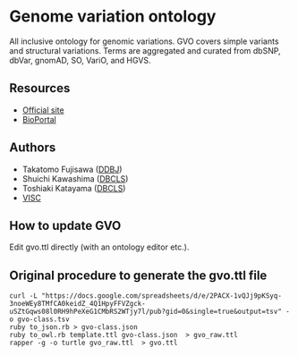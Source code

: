 # Genome variation ontology

All inclusive ontology for genomic variations.
GVO covers simple variants and structural variations.
Terms are aggregated and curated from dbSNP, dbVar, gnomAD, SO, VariO, and HGVS.

## Resources

* [Official site](http://genome-variation.org/)
* [BioPortal](https://bioportal.bioontology.org/ontologies/GVO)

## Authors

* Takatomo Fujisawa ([DDBJ](https://www.ddbj.nig.ac.jp/))
* Shuichi Kawashima ([DBCLS](http://dbcls.jp/))
* Toshiaki Katayama ([DBCLS](http://dbcls.jp/))
* [VISC](https://github.com/dbcls/visc)

## How to update GVO

Edit gvo.ttl directly (with an ontology editor etc.).

## Original procedure to generate the gvo.ttl file

```
curl -L "https://docs.google.com/spreadsheets/d/e/2PACX-1vQJj9pKSyq-3noeWEy8TMfCA0keidZ_4Q1HpyFFVZgck-uSZtGqws08l0RH9hPeXeG1CMbRS2WTjy7l/pub?gid=0&single=true&output=tsv" -o gvo-class.tsv
ruby to_json.rb > gvo-class.json
ruby to_owl.rb template.ttl gvo-class.json  > gvo_raw.ttl
rapper -g -o turtle gvo_raw.ttl  > gvo.ttl
```
